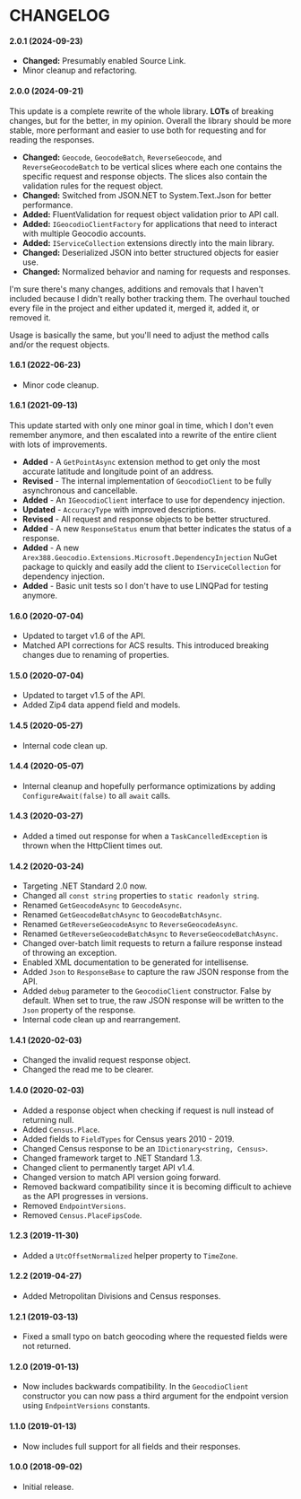# CHANGELOG



#### 2.0.1 (2024-09-23)

- **Changed:** Presumably enabled Source Link.
- Minor cleanup and refactoring.



#### 2.0.0 (2024-09-21)

This update is a complete rewrite of the whole library. **LOTs** of breaking changes, but for the better, in my opinion. Overall the library should be more stable, more performant and easier to use both for requesting and for reading the responses.

- **Changed:** `Geocode`, `GeocodeBatch`, `ReverseGeocode`, and `ReverseGeocodeBatch` to be vertical slices where each one contains the specific request and response objects. The slices also contain the validation rules for the request object.
- **Changed:** Switched from JSON.NET to System.Text.Json for better performance.
- **Added:** FluentValidation for request object validation prior to API call.
- **Added:** `IGeocodioClientFactory` for applications that need to interact with multiple Geocodio accounts.
- **Added:** `IServiceCollection` extensions directly into the main library.
- **Changed:** Deserialized JSON into better structured objects for easier use.
- **Changed:** Normalized behavior and naming for requests and responses.

I'm sure there's many changes, additions and removals that I haven't included because I didn't really bother tracking them. The overhaul touched every file in the project and either updated it, merged it, added it, or removed it.

Usage is basically the same, but you'll need to adjust the method calls and/or the request objects.



#### 1.6.1 (2022-06-23)

- Minor code cleanup.



#### 1.6.1 (2021-09-13)

This update started with only one minor goal in time, which I don't even remember anymore, and then escalated into a rewrite of the entire client with lots of improvements.

- **Added** - A `GetPointAsync` extension method to get only the most accurate latitude and longitude point of an address.
- **Revised** - The internal implementation of `GeocodioClient` to be fully asynchronous and cancellable.
- **Added** - An `IGeocodioClient` interface to use for dependency injection.
- **Updated** - `AccuracyType` with improved descriptions.
- **Revised** - All request and response objects to be better structured.
- **Added** - A new `ResponseStatus` enum that better indicates the status of a response.
- **Added** - A new `Arex388.Geocodio.Extensions.Microsoft.DependencyInjection` NuGet package to quickly and easily add the client to `IServiceCollection` for dependency injection.
- **Added** - Basic unit tests so I don't have to use LINQPad for testing anymore.



#### 1.6.0 (2020-07-04)

- Updated to target v1.6 of the API.
- Matched API corrections for ACS results. This introduced breaking changes due to renaming of properties.



#### 1.5.0 (2020-07-04)

- Updated to target v1.5 of the API.
- Added Zip4 data append field and models.



#### 1.4.5 (2020-05-27)

- Internal code clean up.



#### 1.4.4 (2020-05-07)

- Internal cleanup and hopefully performance optimizations by adding `ConfigureAwait(false)` to all `await` calls.



#### 1.4.3 (2020-03-27)

- Added a timed out response for when a `TaskCancelledException` is thrown when the HttpClient times out.



#### 1.4.2 (2020-03-24)

- Targeting .NET Standard 2.0 now.
- Changed all `const string` properties to `static readonly string`.
- Renamed `GetGeocodeAsync` to `GeocodeAsync`.
- Renamed `GetGeocodeBatchAsync` to `GeocodeBatchAsync`.
- Renamed `GetReverseGeocodeAsync` to `ReverseGeocodeAsync`.
- Renamed `GetReverseGeocodeBatchAsync` to `ReverseGeocodeBatchAsync`.
- Changed over-batch limit requests to return a failure response instead of throwing an exception.
- Enabled XML documentation to be generated for intellisense.
- Added `Json` to `ResponseBase` to capture the raw JSON response from the API.
- Added `debug` parameter to the `GeocodioClient` constructor. False by default. When set to true, the raw JSON response will be written to the `Json` property of the response.
- Internal code clean up and rearrangement.



#### 1.4.1 (2020-02-03)

- Changed the invalid request response object.
- Changed the read me to be clearer.



#### 1.4.0 (2020-02-03)

- Added a response object when checking if request is null instead of returning null.
- Added `Census.Place`.
- Added fields to `FieldTypes` for Census years 2010 - 2019.
- Changed Census response to be an `IDictionary<string, Census>`.
- Changed framework target to .NET Standard 1.3.
- Changed client to permanently target API v1.4.
- Changed version to match API version going forward.
- Removed backward compatibility since it is becoming difficult to achieve as the API progresses in versions.
- Removed `EndpointVersions`.
- Removed `Census.PlaceFipsCode`.



#### 1.2.3 (2019-11-30)

- Added a `UtcOffsetNormalized` helper property to `TimeZone`.



#### 1.2.2 (2019-04-27)

- Added Metropolitan Divisions and Census responses.



#### 1.2.1 (2019-03-13)

- Fixed a small typo on batch geocoding where the requested fields were not returned.



#### 1.2.0 (2019-01-13)

- Now includes backwards compatibility. In the `GeocodioClient` constructor you can now pass a third argument for the endpoint version using `EndpointVersions` constants.



#### 1.1.0 (2019-01-13)

- Now includes full support for all fields and their responses.



#### 1.0.0 (2018-09-02)

- Initial release.